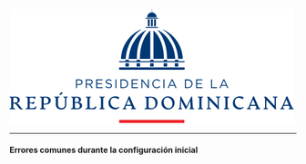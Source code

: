 ![República Dominicana](../assets/presidencia.svg)

------

#### Errores comunes durante la configuración inicial



